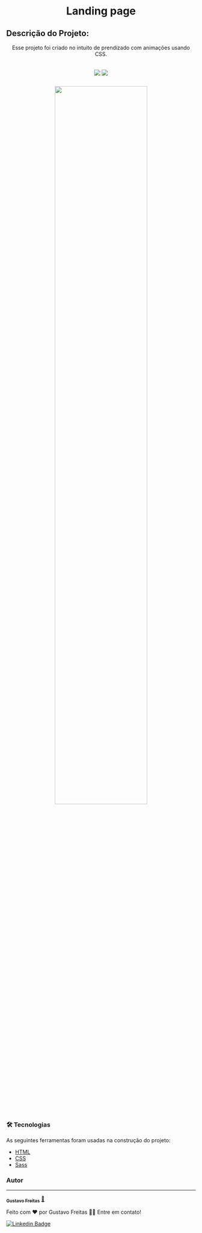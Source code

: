 <h1 align="center">Landing page</h1>

## Descrição do Projeto:
<p align="center">Esse projeto foi criado no intuito de prendizado com animações usando CSS.</p>

<h2 align="center">
<img src="https://img.shields.io/static/v1?label=Visual Studio Code&message=IDE&color=blue&style=for-the-badge&logo=VSCODE"/>
<img src="http://img.shields.io/static/v1?label=STATUS&message=CONCLUIDO&color=GREEN&style=for-the-badge"/>
</h2>

<h3 align="center">
  <img width="70%" src="./assets/img/page01.png" />
</h3>

### 🛠 Tecnologias

As seguintes ferramentas foram usadas na construção do projeto:

- [HTML](https://www.w3schools.com/html/)
- [CSS](https://www.w3schools.com/Css/)
- [Sass](https://sass-lang.com/)

### Autor
---
<a href="https://github.com/gustavo-freita">
 <sub><b>Gustavo Freitas</b></sub></a> <a href="https://github.com/gustavo-freita">🚀</a>

Feito com ❤️ por Gustavo Freitas 👋🏽 Entre em contato!

[![Linkedin Badge](https://img.shields.io/badge/-Gustavo-Freitas?style=flat-square&logo=Linkedin&logoColor=white&link=https://www.linkedin.com/in/gustavo-freitas-gf/)](https://www.linkedin.com/in/gustavo-freitas-gf/)
